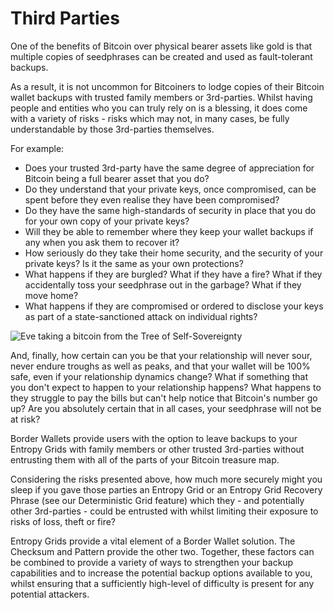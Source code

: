 # Third Parties

One of the benefits of Bitcoin over physical bearer assets like gold is that multiple copies of seedphrases can be created and used as fault-tolerant backups.

As a result, it is not uncommon for Bitcoiners to lodge copies of their Bitcoin wallet backups with trusted family members or 3rd-parties. Whilst having people and entities who you can truly rely on is a blessing, it does come with a variety of risks - risks which may not, in many cases, be fully understandable by those 3rd-parties themselves.

For example:

- Does your trusted 3rd-party have the same degree of appreciation for Bitcoin being a full bearer asset that you do?
- Do they understand that your private keys, once compromised, can be spent before they even realise they have been compromised?
- Do they have the same high-standards of security in place that you do for your own copy of your private keys?
- Will they be able to remember where they keep your wallet backups if any when you ask them to recover it?
- How seriously do they take their home security, and the security of your private keys? Is it the same as your own protections?
- What happens if they are burgled? What if they have a fire? What if they accidentally toss your seedphrase out in the garbage? What if they move home?
- What happens if they are compromised or ordered to disclose your keys as part of a state-sanctioned attack on individual rights?

![Eve taking a bitcoin from the Tree of Self-Sovereignty](/tree-of-bitcoin.png)

And, finally, how certain can you be that your relationship will never sour, never endure troughs as well as peaks, and that your wallet will be 100% safe, even if your relationship dynamics change? What if something that you don't expect to happen to your relationship happens? What happens to they struggle to pay the bills but can't help notice that Bitcoin's number go up? Are you absolutely certain that in all cases, your seedphrase will not be at risk?

Border Wallets provide users with the option to leave backups to your Entropy Grids with family members or other trusted 3rd-parties without entrusting them with all of the parts of your Bitcoin treasure map.

Considering the risks presented above, how much more securely might you sleep if you gave those parties an Entropy Grid or an Entropy Grid Recovery Phrase (see our Deterministic Grid feature) which they - and potentially other 3rd-parties - could be entrusted with whilst limiting their exposure to risks of loss, theft or fire?

Entropy Grids provide a vital element of a Border Wallet solution. The Checksum and Pattern provide the other two. Together, these factors can be combined to provide a variety of ways to strengthen your backup capabilities and to increase the potential backup options available to you, whilst ensuring that a sufficiently high-level of difficulty is present for any potential attackers.
